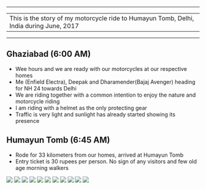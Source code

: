 
---

| |
| :---  |
| This is the story of my motorcycle ride to Humayun Tomb, Delhi, India during June, 2017 |

---

##  Ghaziabad (6:00 AM)
*	Wee hours and we are ready with our motorcycles at our respective homes
*	Me (Enfield Electra), Deepak and Dharamender(Bajaj Avenger) heading for NH 24 towards Delhi
*	We are riding together with a common intention to enjoy the nature and motorcycle riding
*	I am riding with a helmet as the only protecting gear
*	Traffic is very light and sunlight has already started showing its presence

##  Humayun Tomb (6:45 AM)
*	Rode for 33 kilometers from our homes, arrived at Humayun Tomb
*	Entry ticket is 30 rupees per person. No sign of any visitors and few old age morning walkers

![](https://github.com/inbravo/travel/raw/master/june-2017/images/IMG_20170805_073438.jpg)
![](https://github.com/inbravo/travel/raw/master/june-2017/images/IMG_20170805_083557_HDR.jpg)
![](https://github.com/inbravo/travel/raw/master/june-2017/images/IMG_20170805_083526_HDR.jpg)
![](https://github.com/inbravo/travel/raw/master/june-2017/images/IMG_20170805_082124_HDR.jpg)
![](https://github.com/inbravo/travel/raw/master/june-2017/images/IMG_20170805_082132_HDR.jpg)
![](https://github.com/inbravo/travel/raw/master/june-2017/images/IMG_20170805_083257.jpg)
![](https://github.com/inbravo/travel/raw/master/june-2017/images/IMG_20170805_072028.jpg)
![](https://github.com/inbravo/travel/raw/master/june-2017/images/IMG_5440.jpg)
![](https://github.com/inbravo/travel/raw/master/june-2017/images/IMG_20170805_073704.jpg)
![](https://github.com/inbravo/travel/raw/master/june-2017/images/IMG_20170805_083825_HDR.jpg)
![](https://github.com/inbravo/travel/raw/master/june-2017/images/IMG_5483.jpg)





